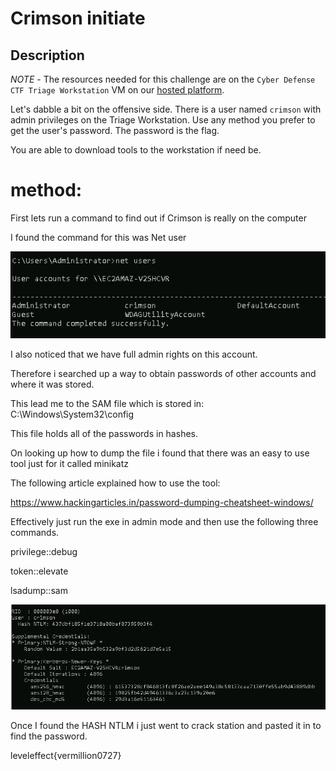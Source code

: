 # Crimson initiate


## Description

*NOTE* - The resources needed for this challenge are on the `Cyber Defense CTF Triage Workstation` VM on our [hosted platform](https://training.leveleffect.com/courses/f4a9466f-edb0-42ff-bb0e-a95af2b05de5).

Let's dabble a bit on the offensive side. There is a user named `crimson` with admin privileges on the Triage Workstation. Use any method you prefer to get the user's password. The password is the flag.

You are able to download tools to the workstation if need be.

# method:

First lets run a command to find out if Crimson is really on the computer

I found the command for this was Net user

![Users crimson.png](Users%20crimson.png)

I also noticed that we have full admin rights on this account.

Therefore i searched up a way to obtain passwords of other accounts and where it was stored.

This lead me to the SAM file which is stored in: C:\Windows\System32\config

This file holds all of the passwords in hashes.

On looking up how to dump the file i found that there was an easy to use tool just for it called minikatz

The following article explained how to use the tool:

https://www.hackingarticles.in/password-dumping-cheatsheet-windows/

Effectively just run the exe in admin mode and then use the following three commands.

privilege::debug 

token::elevate 

lsadump::sam

![Crimson hash.png](Crimson%20hash.png)

Once I found the HASH NTLM i just went to crack station and pasted it in to find the password.

leveleffect{vermillion0727}